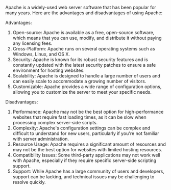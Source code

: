 Apache is a widely-used web server software that has been popular for many years. Here are the advantages and disadvantages of using Apache:

Advantages:
1. Open-source: Apache is available as a free, open-source software, which means that you can use, modify, and distribute it without paying any licensing fees.
2. Cross-Platform: Apache runs on several operating systems such as Windows, Linux, and OS X.
3. Security: Apache is known for its robust security features and is constantly updated with the latest security patches to ensure a safe environment for hosting websites.
4. Scalability: Apache is designed to handle a large number of users and can easily scale to accommodate a growing number of visitors.
5. Customizable: Apache provides a wide range of configuration options, allowing you to customize the server to meet your specific needs.

Disadvantages:
1. Performance: Apache may not be the best option for high-performance websites that require fast loading times, as it can be slow when processing complex server-side scripts.
2. Complexity: Apache's configuration settings can be complex and difficult to understand for new users, particularly if you're not familiar with server administration.
3. Resource Usage: Apache requires a significant amount of resources and may not be the best option for websites with limited hosting resources.
4. Compatibility Issues: Some third-party applications may not work well with Apache, especially if they require specific server-side scripting support.
5. Support: While Apache has a large community of users and developers, support can be lacking, and technical issues may be challenging to resolve quickly.
